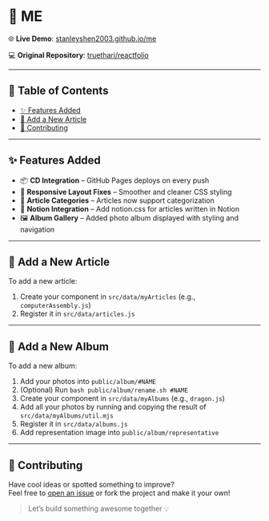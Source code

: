 # 🚀 ME

🌐 **Live Demo**: [stanleyshen2003.github.io/me](https://stanleyshen2003.github.io/me)

💻 **Original Repository**: [truethari/reactfolio](https://github.com/truethari/reactfolio)

---

## 🧭 Table of Contents

- [✨ Features Added](#-features-added)
- [📝 Add a New Article](#-add-a-new-article)
- [🤝 Contributing](#-contributing)

---

## ✨ Features Added

- 📦 **CD Integration** – GitHub Pages deploys on every push
- 🎨 **Responsive Layout Fixes** – Smoother and cleaner CSS styling
- 📱 **Article Categories** – Articles now support categorization
- 🧩 **Notion Integration** – Add notion.css for articles written in Notion
- 🖼️ **Album Gallery** – Added photo album displayed with styling and navigation



---

## 📝 Add a New Article

To add a new article:

1. Create your component in `src/data/myArticles` (e.g., `computerAssembly.js`)
2. Register it in `src/data/articles.js`  


---

## 📝 Add a New Album

To add a new album:

1. Add your photos into `public/album/#NAME`
2. (Optional) Run `bash public/album/rename.sh #NAME`
3. Create your component in `src/data/myAlbums` (e.g., `dragon.js`)
4. Add all your photos by running and copying the result of `src/data/myAlbums/util.mjs`
5. Register it in `src/data/albums.js` 
6. Add representation image into `public/album/representative`

---

## 🤝 Contributing

Have cool ideas or spotted something to improve?  
Feel free to [open an issue](https://github.com/stanleyshen2003/me/issues) or fork the project and make it your own!

> Let’s build something awesome together 💡
